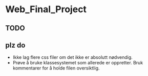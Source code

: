 # Web_Final_Project
## TODO

## plz do
* Ikke lag flere css filer om det ikke er absolutt nødvendig.
* Prøve å bruke klassesystemet som allerede er oppretter. Bruk kommentarer for å holde filen oversiktlig.